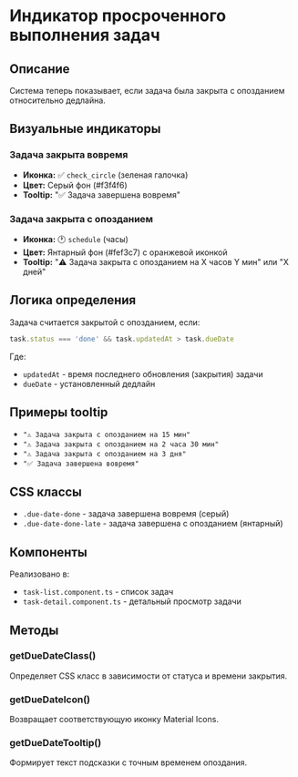 # Индикатор просроченного выполнения задач

## Описание

Система теперь показывает, если задача была закрыта с опозданием относительно дедлайна.

## Визуальные индикаторы

### Задача закрыта вовремя
- **Иконка:** ✅ `check_circle` (зеленая галочка)
- **Цвет:** Серый фон (#f3f4f6)
- **Tooltip:** "✅ Задача завершена вовремя"

### Задача закрыта с опозданием
- **Иконка:** 🕐 `schedule` (часы)
- **Цвет:** Янтарный фон (#fef3c7) с оранжевой иконкой
- **Tooltip:** "⚠️ Задача закрыта с опозданием на X часов Y мин" или "X дней"

## Логика определения

Задача считается закрытой с опозданием, если:
```typescript
task.status === 'done' && task.updatedAt > task.dueDate
```

Где:
- `updatedAt` - время последнего обновления (закрытия) задачи
- `dueDate` - установленный дедлайн

## Примеры tooltip

- `"⚠️ Задача закрыта с опозданием на 15 мин"`
- `"⚠️ Задача закрыта с опозданием на 2 часа 30 мин"`
- `"⚠️ Задача закрыта с опозданием на 3 дня"`
- `"✅ Задача завершена вовремя"`

## CSS классы

- `.due-date-done` - задача завершена вовремя (серый)
- `.due-date-done-late` - задача завершена с опозданием (янтарный)

## Компоненты

Реализовано в:
- `task-list.component.ts` - список задач
- `task-detail.component.ts` - детальный просмотр задачи

## Методы

### getDueDateClass()
Определяет CSS класс в зависимости от статуса и времени закрытия.

### getDueDateIcon()
Возвращает соответствующую иконку Material Icons.

### getDueDateTooltip()
Формирует текст подсказки с точным временем опоздания.
